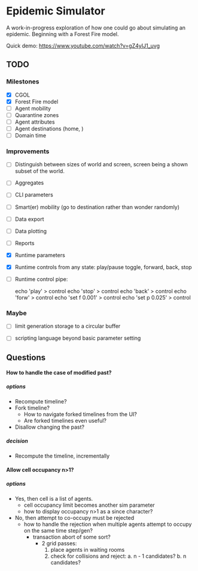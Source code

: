 Epidemic Simulator
==================

A work-in-progress exploration of how one could go about simulating an epidemic.
Beginning with a Forest Fire model.

Quick demo: https://www.youtube.com/watch?v=gZ4yIJ1_uvg

TODO
----

### Milestones
- [x] CGOL
- [x] Forest Fire model
- [ ] Agent mobility
- [ ] Quarantine zones
- [ ] Agent attributes
- [ ] Agent destinations (home, )
- [ ] Domain time

### Improvements
- [ ] Distinguish between sizes of world and screen, screen being a shown
      subset of the world.
- [ ] Aggregates
- [ ] CLI parameters
- [ ] Smart(er) mobility (go to destination rather than wonder randomly)
- [ ] Data export
- [ ] Data plotting
- [ ] Reports
- [x] Runtime parameters
- [x] Runtime controls from any state: play/pause toggle, forward, back, stop
- [ ] Runtime control pipe:

    echo 'play' > control
    echo 'stop' > control
    echo 'back' > control
    echo 'forw' > control
    echo 'set f 0.001' > control
    echo 'set p 0.025' > control

### Maybe
- [ ] limit generation storage to a circular buffer
- [ ] scripting language beyond basic parameter setting


Questions
---------

#### How to handle the case of modified past?
##### options
- Recompute timeline?
- Fork timeline?
    - How to navigate forked timelines from the UI?
    - Are forked timelines even useful?
- Disallow changing the past?
##### decision
- Recompute the timeline, incrementally

#### Allow cell occupancy n>1?
##### options
- Yes, then cell is a list of agents.
    - cell occupancy limit becomes another sim parameter
    - how to display occupancy n>1 as a since character?
- No, then attempt to co-occupy must be rejected
    - how to handle the rejection when multiple agents attempt to occupy on the
      same time step/gen?
        - transaction abort of some sort?
            - 2 grid passes:
                1. place agents in waiting rooms
                2. check for collisions and reject:
                    a. n - 1 candidates?
                    b. n candidates?
